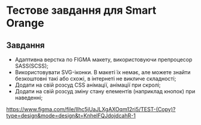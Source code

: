 # Тестове завдання для Smart Orange

## Завдання

- Адаптивна верстка по FIGMA макету, використовуючи препроцесор SASS(SCSS);
- Використовувати SVG-іконки. В макеті їх немає, але можете знайти безкоштовні такі або схожі, в інтернеті не викличе складності;
- Додати на свій розсуд CSS анімації, анімації при скролі;
- Додати на свій розсуд зміну стану елементів (наприклад кнопок) при наведенні;

https://www.figma.com/file/Ilhc5jUaJLXgAXOqm12ri5/TEST-(Copy)?type=design&mode=design&t=KnhelFQJdojdcahR-1

<!-- The best google font alternative for TT Norms Pro are: Roboto, Rubik -->
